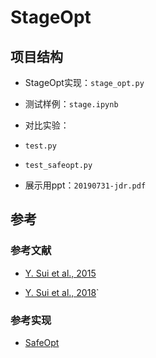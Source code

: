# StageOpt

## 项目结构

- StageOpt实现：`stage_opt.py`

- 测试样例：`stage.ipynb`

- 对比实验：
- `test.py`
- `test_safeopt.py`

- 展示用ppt：`20190731-jdr.pdf`

## 参考

### 参考文献
- [Y. Sui et al., 2015](https://las.inf.ethz.ch/files/sui15icml-long.pdf)

- [Y. Sui et al., 2018](http://web.stanford.edu/~ysui/papers/sui2018icml.pdf)`

### 参考实现
- [SafeOpt]( https://github.com/befelix/SafeOpt.git)

